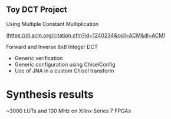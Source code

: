 ## Toy DCT Project ##

Using Multiple Constant Multiplication

(https://dl.acm.org/citation.cfm?id=1240234&coll=ACM&dl=ACM)

Forward and Inverse 8x8 Integer DCT

- Generic verification
- Generic configuration using ChiselConfig
- Use of JNA in a custom Chisel transform


# Synthesis results

~3000 LUTs and 100 MHz on Xilinx Series 7 FPGAs

